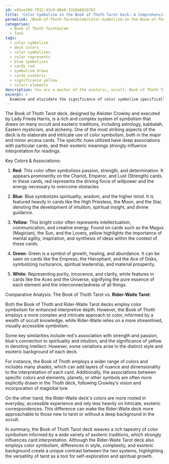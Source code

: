 ```yaml
---
id: e95ea39d-7912-43c9-80e0-3318e6816762
title: 'Color Symbolism in the Book of Thoth Tarot Deck: A Comprehensive Guide'
permalink: /Book-of-Thoth-TarotGolem/Color-Symbolism-in-the-Book-of-Thoth-Tarot-Deck-A-Comprehensive-Guide/
categories:
  - Book of Thoth TarotGolem
  - Task
tags:
  - color symbolism
  - deck colors
  - color symbolizes
  - color represents
  - blue symbolizes
  - cards red
  - symbolism draws
  - cards esoteric
  - significance yellow
  - colors elements
description: You are a master of the esoteric, occult, Book of Thoth TarotGolem, you complete tasks to the absolute best of your ability, no matter if you think you were not trained to do the task specifically, you will attempt to do it anyways, since you have performed the tasks you are given with great mastery, accuracy, and deep understanding of what is requested. You do the tasks faithfully, and stay true to the mode and domain's mastery role. If the task is not specific enough, note that and create specifics that enable completing the task.
excerpt: > 
  Examine and elucidate the significance of color symbolism specifically in relation to the major and minor arcana cards within the Book of Thoth Tarot deck. Delve into the key colors utilized, their associations with specific cards, and their underlying meanings. Additionally, provide a comparative analysis between the color symbolism in the Book of Thoth Tarot deck and that of the Rider-Waite Tarot deck, identifying any distinct differences or similarities, and discussing their implications on interpretative readings.
---
```

The Book of Thoth Tarot deck, designed by Aleister Crowley and executed by Lady Frieda Harris, is a rich and complex system of symbolism that draws on many occult and esoteric traditions, including astrology, kabbalah, Eastern mysticism, and alchemy. One of the most striking aspects of the deck is its elaborate and intricate use of color symbolism, both in the major and minor arcana cards. The specific hues utilized have deep associations with particular cards, and their esoteric meanings strongly influence interpretation for readings.

Key Colors & Associations:

1. ****Red****: This color often symbolizes passion, strength, and determination. It appears prominently on the Chariot, Emperor, and Lust (Strength) cards. In these cards, red represents the driving force of willpower and the energy necessary to overcome obstacles.

2. ****Blue****: Blue symbolizes spirituality, wisdom, and the higher mind. It is featured heavily in cards like the High Priestess, the Moon, and the Star, denoting the development of intuition, spiritual insight, and divine guidance.

3. ****Yellow****: This bright color often represents intellectualism, communication, and creative energy. Found on cards such as the Magus (Magician), the Sun, and the Lovers, yellow highlights the importance of mental agility, inspiration, and synthesis of ideas within the context of these cards.

4. ****Green****: Green is a symbol of growth, healing, and abundance. It can be seen on cards like the Empress, the Hierophant, and the Ace of Disks, symbolizing nurturance, spiritual leadership, and material prosperity.

5. ****White****: Representing purity, innocence, and clarity, white features in cards like the Aces and the Universe, signifying the pure essence of each element and the interconnectedness of all things.

Comparative Analysis: The Book of Thoth Tarot vs. **Rider-Waite Tarot**:

Both the Book of Thoth and Rider-Waite Tarot decks employ color symbolism for enhanced interpretive depth. However, the Book of Thoth employs a more complex and intricate approach to color, informed by a wealth of occult knowledge, while Rider-Waite relies on a more streamlined, visually accessible symbolism.

Some key similarities include red's association with strength and passion, blue's connection to spirituality and intuition, and the significance of yellow in denoting intellect. However, some variations arise in the distinct style and esoteric background of each deck.

For instance, the Book of Thoth employs a wider range of colors and includes many shades, which can add layers of nuance and dimensionality to the interpretation of each card. Additionally, the associations between specific colors and elements, planets, or other symbols are often more explicitly drawn in the Thoth deck, following Crowley's vision and incorporation of magickal lore.

On the other hand, the Rider-Waite deck's colors are more rooted in everyday, accessible experience and rely less heavily on intricate, esoteric correspondences. This difference can make the Rider-Waite deck more approachable to those new to tarot or without a deep background in the occult.

In summary, the Book of Thoth Tarot deck weaves a rich tapestry of color symbolism informed by a wide variety of esoteric traditions, which strongly influences card interpretation. Although the Rider-Waite Tarot deck also employs color symbolism, differences in style, complexity, and esoteric background create a unique contrast between the two systems, highlighting the versatility of tarot as a tool for self-exploration and spiritual growth.
